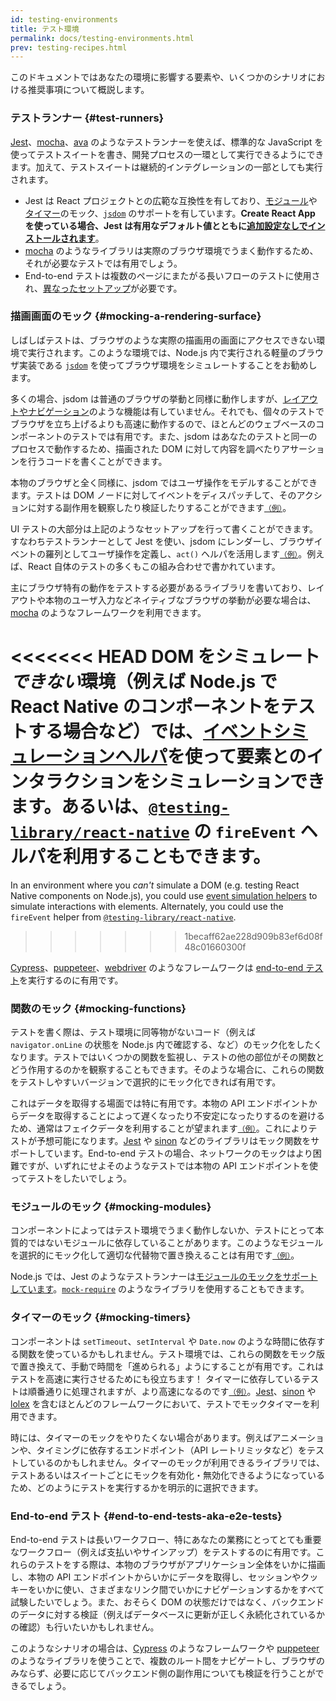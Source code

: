 ```yaml
---
id: testing-environments
title: テスト環境
permalink: docs/testing-environments.html
prev: testing-recipes.html
---
```


<!-- This document is intended for folks who are comfortable with JavaScript, and have probably written tests with it. It acts as a reference for the differences in testing environments for React components, and how those differences affect the tests that they write. This document also assumes a slant towards web-based react-dom components, but has notes for other renderers. -->

このドキュメントではあなたの環境に影響する要素や、いくつかのシナリオにおける推奨事項について概説します。

### テストランナー {#test-runners}

[Jest](https://jestjs.io/)、[mocha](https://mochajs.org/)、[ava](https://github.com/avajs/ava) のようなテストランナーを使えば、標準的な JavaScript を使ってテストスイートを書き、開発プロセスの一環として実行できるようにできます。加えて、テストスイートは継続的インテグレーションの一部としても実行されます。

- Jest は React プロジェクトとの広範な互換性を有しており、[モジュール](#mocking-modules)や[タイマー](#mocking-timers)のモック、[`jsdom`](#mocking-a-rendering-surface) のサポートを有しています。**Create React App を使っている場合、Jest は有用なデフォルト値とともに[追加設定なしでインストールされます](https://facebook.github.io/create-react-app/docs/running-tests)**。
- [mocha](https://mochajs.org/#running-mocha-in-the-browser) のようなライブラリは実際のブラウザ環境でうまく動作するため、それが必要なテストでは有用でしょう。
- End-to-end テストは複数のページにまたがる長いフローのテストに使用され、[異なったセットアップ](#end-to-end-tests-aka-e2e-tests)が必要です。

### 描画画面のモック {#mocking-a-rendering-surface}

しばしばテストは、ブラウザのような実際の描画用の画面にアクセスできない環境で実行されます。このような環境では、Node.js 内で実行される軽量のブラウザ実装である [`jsdom`](https://github.com/jsdom/jsdom) を使ってブラウザ環境をシミュレートすることをお勧めします。

多くの場合、jsdom は普通のブラウザの挙動と同様に動作しますが、[レイアウトやナビゲーション](https://github.com/jsdom/jsdom#unimplemented-parts-of-the-web-platform)のような機能は有していません。それでも、個々のテストでブラウザを立ち上げるよりも高速に動作するので、ほとんどのウェブベースのコンポーネントのテストでは有用です。また、jsdom はあなたのテストと同一のプロセスで動作するため、描画された DOM に対して内容を調べたりアサーションを行うコードを書くことができます。

本物のブラウザと全く同様に、jsdom ではユーザ操作をモデルすることができます。テストは DOM ノードに対してイベントをディスパッチして、そのアクションに対する副作用を観察したり検証したりすることができます[<small>（例）</small>](/docs/testing-recipes.html#events)。

UI テストの大部分は上記のようなセットアップを行って書くことができます。すなわちテストランナーとして Jest を使い、jsdom にレンダーし、ブラウザイベントの羅列としてユーザ操作を定義し、`act()` ヘルパを活用します[<small>（例）</small>](/docs/testing-recipes.html)。例えば、React 自体のテストの多くもこの組み合わせで書かれています。

主にブラウザ特有の動作をテストする必要があるライブラリを書いており、レイアウトや本物のユーザ入力などネイティブなブラウザの挙動が必要な場合は、[mocha](https://mochajs.org/) のようなフレームワークを利用できます。

<<<<<<< HEAD
DOM をシミュレート*できない*環境（例えば Node.js で React Native のコンポーネントをテストする場合など）では、[イベントシミュレーションヘルパ](/docs/test-utils.html#simulate)を使って要素とのインタラクションをシミュレーションできます。あるいは、[`@testing-library/react-native`](https://testing-library.com/docs/native-testing-library) の `fireEvent` ヘルパを利用することもできます。
=======
In an environment where you _can't_ simulate a DOM (e.g. testing React Native components on Node.js), you could use [event simulation helpers](/docs/test-utils.html#simulate) to simulate interactions with elements. Alternately, you could use the `fireEvent` helper from [`@testing-library/react-native`](https://testing-library.com/docs/react-native-testing-library/intro).
>>>>>>> 1becaff62ae228d909b83ef6d08f48c01660300f

[Cypress](https://www.cypress.io/)、[puppeteer](https://github.com/GoogleChrome/puppeteer)、[webdriver](https://www.seleniumhq.org/projects/webdriver/) のようなフレームワークは [end-to-end テスト](#end-to-end-tests-aka-e2e-tests)を実行するのに有用です。

### 関数のモック {#mocking-functions}

テストを書く際は、テスト環境に同等物がないコード（例えば `navigator.onLine` の状態を Node.js 内で確認する、など）のモック化をしたくなります。テストではいくつかの関数を監視し、テストの他の部位がその関数とどう作用するのかを観察することもできます。そのような場合に、これらの関数をテストしやすいバージョンで選択的にモック化できれば有用です。

これはデータを取得する場面では特に有用です。本物の API エンドポイントからデータを取得することによって遅くなったり不安定になったりするのを避けるため、通常はフェイクデータを利用することが望まれます[<small>（例）</small>](/docs/testing-recipes.html#data-fetching)。これによりテストが予想可能になります。[Jest](https://jestjs.io/) や [sinon](https://sinonjs.org/) などのライブラリはモック関数をサポートしています。End-to-end テストの場合、ネットワークのモックはより困難ですが、いずれにせよそのようなテストでは本物の API エンドポイントを使ってテストをしたいでしょう。

### モジュールのモック {#mocking-modules}

コンポーネントによってはテスト環境でうまく動作しないか、テストにとって本質的ではないモジュールに依存していることがあります。このようなモジュールを選択的にモック化して適切な代替物で置き換えることは有用です[<small>（例）</small>](/docs/testing-recipes.html#mocking-modules)。

Node.js では、Jest のようなテストランナーは[モジュールのモックをサポートしています](https://jestjs.io/docs/en/manual-mocks)。[`mock-require`](https://www.npmjs.com/package/mock-require) のようなライブラリを使用することもできます。

### タイマーのモック {#mocking-timers}

コンポーネントは `setTimeout`、`setInterval` や `Date.now` のような時間に依存する関数を使っているかもしれません。テスト環境では、これらの関数をモック版で置き換えて、手動で時間を「進められる」ようにすることが有用です。これはテストを高速に実行させるためにも役立ちます！ タイマーに依存しているテストは順番通りに処理されますが、より高速になるのです[<small>（例）</small>](/docs/testing-recipes.html#timers)。[Jest](https://jestjs.io/docs/en/timer-mocks)、[sinon](https://sinonjs.org/releases/v7.3.2/fake-timers/) や [lolex](https://github.com/sinonjs/lolex) を含むほとんどのフレームワークにおいて、テストでモックタイマーを利用できます。

時には、タイマーのモックをやりたくない場合があります。例えばアニメーションや、タイミングに依存するエンドポイント（API レートリミッタなど）をテストしているのかもしれません。タイマーのモックが利用できるライブラリでは、テストあるいはスイートごとにモックを有効化・無効化できるようになっているため、どのようにテストを実行するかを明示的に選択できます。

### End-to-end テスト {#end-to-end-tests-aka-e2e-tests}

End-to-end テストは長いワークフロー、特にあなたの業務にとってとても重要なワークフロー（例えば支払いやサインアップ）をテストするのに有用です。これらのテストをする際は、本物のブラウザがアプリケーション全体をいかに描画し、本物の API エンドポイントからいかにデータを取得し、セッションやクッキーをいかに使い、さまざまなリンク間でいかにナビゲーションするかをすべて試験したいでしょう。また、おそらく DOM の状態だけではなく、バックエンドのデータに対する検証（例えばデータベースに更新が正しく永続化されているかの確認）も行いたいかもしれません。

このようなシナリオの場合は、[Cypress](https://www.cypress.io/) のようなフレームワークや [puppeteer](https://github.com/GoogleChrome/puppeteer) のようなライブラリを使うことで、複数のルート間をナビゲートし、ブラウザのみならず、必要に応じてバックエンド側の副作用についても検証を行うことができるでしょう。
